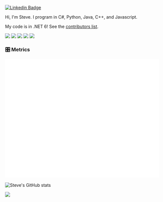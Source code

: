 [![Linkedin Badge](https://img.shields.io/badge/-Steve%20Berdy-blue?style=flat&logo=Linkedin&logoColor=white&link=https://www.linkedin.com/in/steveberdy/)](https://www.linkedin.com/in/steveberdy/)

Hi, I'm Steve. I program in C#, Python, Java, C++, and Javascript.

My code is in .NET 6! See the [contributors list](https://dotnet.microsoft.com/en-us/thanks/v6.0.0-rc.1).

<div>
<img src="https://img.shields.io/badge/JS-FFA500?style=for-the-badge&logo=javascript&logoColor=white"/>
<img src="https://img.shields.io/badge/C%23-800080?style=for-the-badge&logo=csharp&logoColor=white"/>
<img src="https://img.shields.io/badge/Python-FFD43B?style=for-the-badge&logo=python&logoColor=darkgreen"/>
<img src="https://img.shields.io/badge/C%2B%2B-00599C?style=for-the-badge&logo=cplusplus&logoColor=white"/>
<img src="https://img.shields.io/badge/Java-800020?style=for-the-badge&logo=java&logoColor=white"/>
</div>

### 🎛 Metrics

![Metrics](github-metrics.svg)

![Steve's GitHub stats](https://github-readme-stats.vercel.app/api?username=steveberdy&count_private=true&show_icons=true&theme=dark)

![](./profile-3d-contrib/profile-green-animate.svg)
